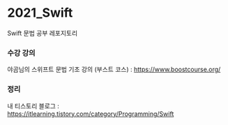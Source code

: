# 2021_Swift
Swift 문법 공부 레포지토리

### 수강 강의
야곰님의 스위프트 문법 기초 강의 (부스트 코스) : https://www.boostcourse.org/

### 정리
내 티스토리 블로그 : https://itlearning.tistory.com/category/Programming/Swift
